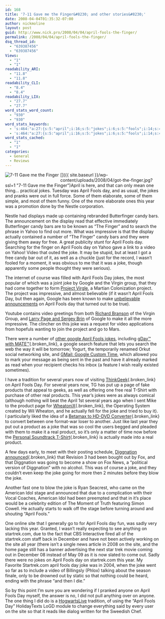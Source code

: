 ```yaml
---
id: 168
title: '7-11 Gave me the Finger&#8230; and other stories&#8230;'
date: 2008-04-04T01:35:32-07:00
author: nickmoline
layout: post
guid: http://www.nick.pro/2008/04/04/april-fools-the-finger/
permalink: /2008/04/04/april-fools-the-finger/
dsq_thread_id:
  - "639387456"
  - "639387456"
Views:
  - "1"
  - "1"
readability_ARI:
  - "11.8"
  - "11.8"
readability_CLI:
  - "8.4"
  - "8.4"
readability_LIX:
  - "27.7"
  - "27.7"
word_stats_word_count:
  - "930"
  - "930"
word_stats_keywords:
  - 's:464:"a:27:{s:5:"april";i:16;s:5:"jokes";i:6;s:5:"fools";i:14;s:4:"year";i:5;s:5:"candy";i:4;s:4:"bars";i:3;s:6:"finger";i:3;s:6:"search";i:3;s:5:"yahoo";i:3;s:10:"impressive";i:3;s:8:"actually";i:4;s:4:"free";i:3;s:5:"video";i:5;s:4:"joke";i:12;s:6:"google";i:6;s:7:"project";i:4;s:4:"make";i:3;s:7:"youtube";i:13;s:4:"page";i:4;s:5:"watch";i:4;s:4:"site";i:5;s:7:"several";i:3;s:5:"years";i:3;s:4:"real";i:4;s:7:"product";i:4;s:10:"diggnation";i:3;s:8:"startrek";i:4;}";'
  - 's:464:"a:27:{s:5:"april";i:16;s:5:"jokes";i:6;s:5:"fools";i:14;s:4:"year";i:5;s:5:"candy";i:4;s:4:"bars";i:3;s:6:"finger";i:3;s:6:"search";i:3;s:5:"yahoo";i:3;s:10:"impressive";i:3;s:8:"actually";i:4;s:4:"free";i:3;s:5:"video";i:5;s:4:"joke";i:12;s:6:"google";i:6;s:7:"project";i:4;s:4:"make";i:3;s:7:"youtube";i:13;s:4:"page";i:4;s:5:"watch";i:4;s:4:"site";i:5;s:7:"several";i:3;s:5:"years";i:3;s:4:"real";i:4;s:7:"product";i:4;s:10:"diggnation";i:3;s:8:"startrek";i:4;}";'
word_stats_cached:
  - "1"
  - "1"
categories:
  - General
  - Reviews
---
```

[<img src='{{ site.baseurl }}/wp-content/uploads/2008/04/got-the-finger.thumbnail.jpg?w=760&#038;ssl=1' alt='7-11 Gave me the Finger' align="left" style="margin-right:5px;margin-bottom:5px" data-recalc-dims="1" />]({{ site.baseurl }}/wp-content/uploads/2008/04/got-the-finger.jpg?ssl=1 "7-11 Gave me the Finger")April is here, and that can only mean one thing&#8230; practical jokes. Tuesday was April Fools day, and as usual, the jokes and pranks were out in full force. Some of them elaborate, some of them simple, and most of them funny. One of the more elaborate ones this year was a promotion done by the Nestle corporation.

Nestle had displays made up containing rebranded Butterfinger candy bars. The announcement on the display read that effective immediately Butterfinger candy bars are to be known as &#8220;The Finger&#8221; and to search the phrase in Yahoo to find out more. What was impressive is that the display actually contained a number of &#8220;The Finger&#8221; candy bars and they were giving them away for free. A great publicity stunt for April Fools day. Searching for the finger on April Fools day on Yahoo gave a link to a video on Yahoo! Video that outed the joke. It may be stupid, but at least I got a free candy bar out of it, as well as a chuckle (just for the record, I wasn&#8217;t fooled for a moment, it was obvious to me that it was a joke, though apparently some people thought they were serious).

<!--more-->

<div align="center">
</div>

The internet of course was filled with April Fools Day jokes, the most popular of which was a joint joke by Google and the Virgin group, that they had come together to form [Project Virgle](http://www.google.com/virgle), a Martian Colonization project. The project was impressive, and almost believable (if it wasn&#8217;t April Fools Day, but then again, Google has been known to make [unbelievable announcements](http://www.google.com/press/pressrel/gmail.html) on April Fools day that turned out to be true).

Youtube contains video greetings from both [Richard Branson](http://www.youtube.com/watch?v=gWCQYcPlUng) of the Virgin Group, and [Larry Page and Sergey Brin](http://www.youtube.com/watch?v=PmSdy_9blB4&feature=user) of Google to make it all the more impressive. The clincher on this joke was a request for video applications from hopefuls wanting to join the project and go to Mars.

<div align="center">
  <!--YouTube Error: bad URL entered-->
</div>

<div align="center">
  <!--YouTube Error: bad URL entered-->
</div>

There were a number of [other google April Fools jokes](http://en.wikipedia.org/wiki/Google's_hoaxes#2008), including [gDay™ with MATE™](http://www.google.com.au/intl/en/gday/){.broken_link}, a google search feature that lets you search the web the way it will be tomorrow; Yogurt, the temporarily renamed Orkut social networking site, and [GMail: Google Custom Time](http://mail.google.com/mail/help/customtime/index.html), which allowed you to mark your message as being sent in the past and have it already marked as read when your recipient checks his inbox (a feature I wish really existed sometimes).

I have a tradition for several years now of visiting [ThinkGeek](http://www.thinkgeek.com/stuff/looflirpa/2008.shtml){.broken_link} on April Fools Day. For several years now, TG has put up a page of fake products that appeal to geeks, as well as offering one free real T-Shirt with purchase of other real products. This year&#8217;s jokes were as always comical (although nothing will beat the April 1st several years ago when I sent Mike to the product page for [WheatoniX](http://www.thinkgeek.com/stuff/looflirpa/wil.shtml){.broken_link}, the Operating System created by Wil Wheaton, and he actually fell for the joke and tried to buy it). I particularly liked the idea of a [Betamax to HD-DVD Converter](http://www.thinkgeek.com/stuff/41/betamaxhd.html){.broken_link} to convert between one format-war loser to another. Just like last year they put out a product as a joke that was so cool the users begged and pleaded with them to make it a real product, so it&#8217;s only a matter of time now before the [Personal Soundtrack T-Shirt](http://www.thinkgeek.com/tshirts/illuminated/a5bf/){.broken_link} is actually made into a real product.

A few days early, to meet with their posting schedule, [Diggnation announced](http://revision3.com/diggnation/2008-03-27foxnews/){.broken_link} that Revision 3 had been bought out by Fox, and that Diggnation was going to become a show on Fox News, a &#8220;political version of Diggnation&#8221; with no alcohol. This was of course a joke, and they couldn&#8217;t even keep the joke going for more then 2 minutes before they blow the joke.

Another fast one to blow the joke is Ryan Seacrest, who came on the American Idol stage and announced that due to a complication with their Vocal Coaches, American Idol had been preempted and that in it&#8217;s place would be a celebrity edition of The Moment of Truth featuring Simon Cowell. He actually starts to walk off the stage before turning around and shouting &#8220;April Fools.&#8221;

One online site that I generally go to for April Fools day fun, was sadly very lacking this year. Granted, I wasn&#8217;t really expecting to see anything on startrek.com, due to the fact that CBS Interactive fired all of the startrek.com staff back in December and have not been actively working on the site all year (there isn&#8217;t a single news article in 2008 on the site, and the home page still has a banner advertising the next star trek movie coming out in December 08 instead of May 09 as it is now slated to come out. Sadly there were no jokes on April Fools day on startrek.com this year. My Favorite Startrek.com april fools day joke was in 2004, when the joke went so far as to include a video of Billingsly (Phlox) talking about the season finale, only to be drowned out by static so that nothing could be heard, ending with the phrase &#8220;and then I die.&#8221;

So by this point I&#8217;m sure you are wondering if I pranked anyone on April Fools Day myself, the answer is no, I did not pull anything over on anyone. The one thing I did do is a [HogwartsLive](http://www.hogwartslive.com/) tradition, of using the &#8220;April Fools Day&#8221; HolidayTexts LoGD module to change everything said by every user on the site so that it reads like dialog written for the Sweedish Chef.

<div align="center">
  <!--YouTube Error: bad URL entered-->
  
  <br /> <!--YouTube Error: bad URL entered-->
</div>